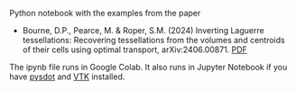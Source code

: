 Python notebook with the examples from the paper
* Bourne, D.P., Pearce, M. & Roper, S.M. (2024) Inverting Laguerre tessellations: Recovering tessellations from the volumes and centroids of their cells using optimal transport, arXiv:2406.00871. [PDF](https://arxiv.org/abs/2406.00871)

The ipynb file runs in Google Colab. It also runs in Jupyter Notebook if you have [pysdot](https://github.com/sd-ot/pysdot) and [VTK](https://pypi.org/project/vtk/) installed. 
